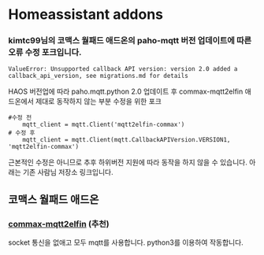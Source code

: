 Homeassistant addons
====================
### kimtc99님의 코맥스 월패드 애드온의 paho-mqtt 버전 업데이트에 따른 오류 수정 포크입니다.
`ValueError: Unsupported callback API version: version 2.0 added a callback_api_version, see migrations.md for details`

HAOS 버전업에 따라 paho.mqtt.python 2.0 업데이트 후 commax-mqtt2elfin 애드온에서 제대로 동작하지 않는 부분 수정을 위한 포크

```
#수정 전
    mqtt_client = mqtt.Client('mqtt2elfin-commax')
# 수정 후
    mqtt_client = mqtt.Client(mqtt.CallbackAPIVersion.VERSION1, 'mqtt2elfin-commax')
```

근본적인 수정은 아니므로 추후 하위버전 지원에 따라 동작을 하지 않을 수 있습니다. 
아래는 기존 사람님 저장소 링크입니다.

## 코맥스 월패드 애드온
### [commax-mqtt2elfin](https://github.com/kimtc99/HAaddon/tree/master/commax-mqtt2elfin) (추천)
socket 통신을 없애고 모두 mqtt를 사용합니다. python3를 이용하여 작동합니다.

